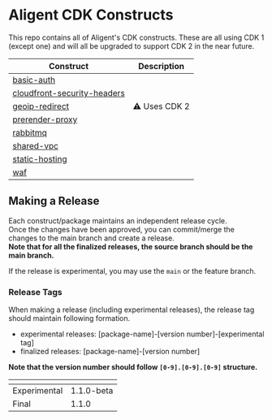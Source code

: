 # Aligent CDK Constructs

This repo contains all of Aligent's CDK constructs. These are all using CDK 1 (except one) and will all be upgraded to support CDK 2 in the near future.

Construct | Description
-- | --
[basic-auth](packages/basic-auth) |
[cloudfront-security-headers](packages/cloudfront-security-headers) |
[geoip-redirect](packages/geoip-redirect) | :warning: Uses CDK 2
[prerender-proxy](packages/prerender-proxy) |
[rabbitmq](packages/rabbitmq) |
[shared-vpc](packages/shared-vpc) |
[static-hosting](packages/static-hosting) |
[waf](packages/waf) |

## Making a Release

Each construct/package maintains an independent release cycle.  
Once the changes have been approved, you can commit/merge the changes to the main branch and create a release.  
**Note that for all the finalized releases, the source branch should be the main branch.**  

If the release is experimental, you may use the `main` or the feature branch.  

### Release Tags

When making a release (including experimental releases), the release tag should maintain following formation.  

- experimental releases: [package-name]-[version number]-[experimental tag]
- finalized releases: [package-name]-[version number]

**Note that the version number should follow `[0-9].[0-9].[0-9]` structure.**

| <!-- -->      | <!-- -->      |
|---------------|---------------|
| Experimental  | 1.1.0-beta    |
| Final         | 1.1.0         |
